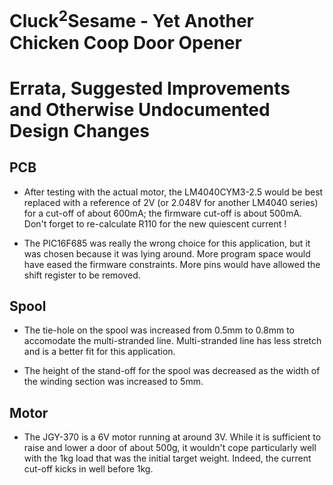 # Cluck<sup>2</sup>Sesame - Yet Another Chicken Coop Door Opener
# Errata, Suggested Improvements and Otherwise Undocumented Design Changes

## PCB
- After testing with the actual motor, the LM4040CYM3-2.5 would be best
  replaced with a reference of 2V (or 2.048V for another LM4040 series) for
  a cut-off of about 600mA; the firmware cut-off is about 500mA.  Don't forget
  to re-calculate R110 for the new quiescent current !

- The PIC16F685 was really the wrong choice for this application, but it was
  chosen because it was lying around.  More program space would have eased
  the firmware constraints.  More pins would have allowed the shift register
  to be removed.

## Spool
- The tie-hole on the spool was increased from 0.5mm to 0.8mm to accomodate
  the multi-stranded line.  Multi-stranded line has less stretch and is a
  better fit for this application.

- The height of the stand-off for the spool was decreased as the width of the
  winding section was increased to 5mm.

## Motor
- The JGY-370 is a 6V motor running at around 3V.  While it is sufficient to
  raise and lower a door of about 500g, it wouldn't cope particularly well
  with the 1kg load that was the initial target weight.  Indeed, the current
  cut-off kicks in well before 1kg.
